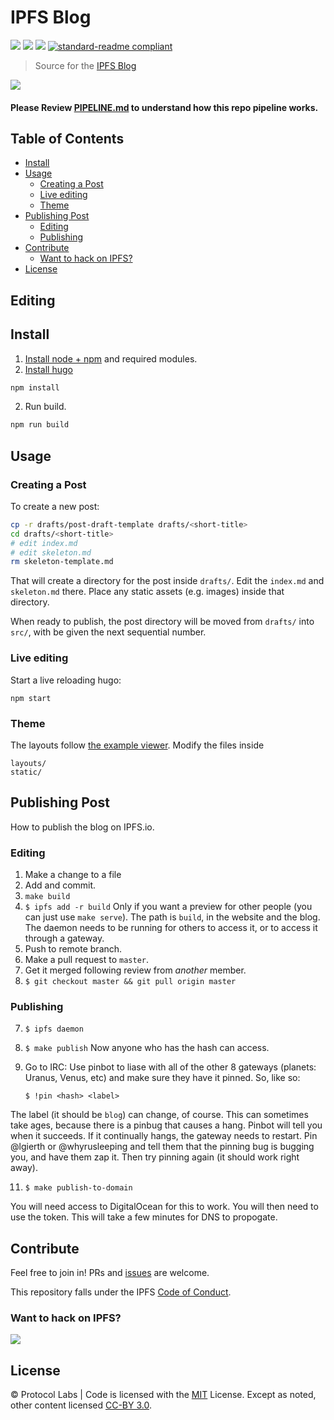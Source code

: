 # IPFS Blog

[![](https://img.shields.io/badge/made%20by-Protocol%20Labs-blue.svg?style=flat-square)](http://ipn.io)
[![](https://img.shields.io/badge/project-IPFS-blue.svg?style=flat-square)](http://ipfs.io/)
[![](https://img.shields.io/badge/freenode-%23ipfs-blue.svg?style=flat-square)](http://webchat.freenode.net/?channels=%23ipfs)
[![standard-readme compliant](https://img.shields.io/badge/standard--readme-OK-green.svg?style=flat-square)](https://github.com/RichardLitt/standard-readme)

> Source for the [IPFS Blog](http://ipfs.io/blog)

![](https://www.evernote.com/l/AMaEbN3YfmVC-JDtlxRdFnMMbfvQjQlmU9MB/image.png)

#### Please Review [PIPELINE.md](./PIPELINE.md) to understand how this repo pipeline works.

## Table of Contents

- [Install](#install)
- [Usage](#usage)
  - [Creating a Post](#creating-a-post)
  - [Live editing](#live-editing)
  - [Theme](#theme)
- [Publishing Post](#publishing-post)
  - [Editing](#editing)
  - [Publishing](#publishing)
- [Contribute](#contribute)
  - [Want to hack on IPFS?](#want-to-hack-on-ipfs)
- [License](#license)

## Editing

## Install

1. [Install node + npm](http://nodejs.org) and required modules.
2. [Install hugo](https://gohugo.io/)

```sh
npm install
```

2. Run build.

```sh
npm run build
```

## Usage

### Creating a Post

To create a new post:

```sh
cp -r drafts/post-draft-template drafts/<short-title>
cd drafts/<short-title>
# edit index.md
# edit skeleton.md
rm skeleton-template.md
```

That will create a directory for the post inside `drafts/`. Edit the `index.md` and `skeleton.md` there. Place any static assets (e.g. images) inside that directory.

When ready to publish, the post directory will be moved from `drafts/` into `src/`, with be given the next sequential number.


### Live editing

Start a live reloading hugo:

```
npm start
```

### Theme

The layouts follow [the example viewer](https://github.com/ipfs/examples/tree/master/webapps/example-viewer). Modify the files inside

```
layouts/
static/
```

## Publishing Post

How to publish the blog on IPFS.io.

### Editing

1. Make a change to a file
2. Add and commit.
3. `make build`
4. `$ ipfs add -r build`
  Only if you want a preview for other people (you can just use `make serve`). The path is `build`, in the website and the blog.
  The daemon needs to be running for others to access it, or to access it through a gateway.
5. Push to remote branch.
6. Make a pull request to `master`.
7. Get it merged following review from _another_ member.
8. `$ git checkout master && git pull origin master`

### Publishing

7. `$ ipfs daemon`
8. `$ make publish`
  Now anyone who has the hash can access.
10. Go to IRC: Use pinbot to liase with all of the other 8 gateways (planets: Uranus, Venus, etc) and make sure they have it pinned. So, like so:

      `$ !pin <hash> <label>`

  The label (it should be `blog`) can change, of course. This can sometimes take ages, because there is a pinbug that causes a hang. Pinbot will tell you when it succeeds. If it continually hangs, the gateway needs to restart. Pin @lgierth or @whyrusleeping and tell them that the pinning bug is bugging you, and have them zap it. Then try pinning again (it should work right away).

11. `$ make publish-to-domain`

You will need access to DigitalOcean for this to work. You will then need to use the token. This will take a few minutes for DNS to propogate.

## Contribute

Feel free to join in! PRs and [issues](https://github.com/ipfs/blog/issues) are welcome.

This repository falls under the IPFS [Code of Conduct](https://github.com/ipfs/community/blob/master/code-of-conduct.md).

### Want to hack on IPFS?

[![](https://cdn.rawgit.com/jbenet/contribute-ipfs-gif/master/img/contribute.gif)](https://github.com/ipfs/community/blob/master/contributing.md)

## License

© Protocol Labs | Code is licensed with the [MIT](LICENSE) License. Except as noted, other content licensed [CC-BY 3.0](https://creativecommons.org/licenses/by/3.0/us/).
